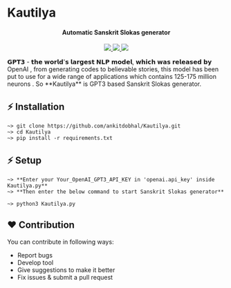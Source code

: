 # Kautilya
<h4 align="center">Automatic Sanskrit Slokas generator</h4>	
<p align="center">
  <a href="https://github.com/ankitdobhal/Ashok/releases">
    <img src="https://forthebadge.com/images/badges/built-with-love.svg">
    <img src="https://img.shields.io/github/release/ankitdobhal/Ashok.svg">
    <img src="https://forthebadge.com/images/badges/made-with-python.svg">
  </a>
</p>
𝗚𝗣𝗧𝟯 - 𝘁𝗵𝗲 𝘄𝗼𝗿𝗹𝗱'𝘀 𝗹𝗮𝗿𝗴𝗲𝘀𝘁 𝗡𝗟𝗣 𝗺𝗼𝗱𝗲𝗹, 𝘄𝗵𝗶𝗰𝗵 𝘄𝗮𝘀 𝗿𝗲𝗹𝗲𝗮𝘀𝗲𝗱 𝗯𝘆 OpenAI , from generating codes to believable stories, this model has been put to use for a wide range of applications which contains 125-175 million neurons . So **Kautilya** is GPT3 based Sanskrit Slokas generator. 

## ⚡ Installation 

```
~> git clone https://github.com/ankitdobhal/Kautilya.git
~> cd Kautilya
~> pip install -r requirements.txt
```

## ⚡ Setup
```
~> **Enter your Your_OpenAI_GPT3_API_KEY in 'openai.api_key' inside Kautilya.py**
~> **Then enter the below command to start Sanskrit Slokas generator**

~> python3 Kautilya.py
```

## ❤️ Contribution
You can contribute in following ways:

- Report bugs
- Develop tool
- Give suggestions to make it better
- Fix issues & submit a pull request